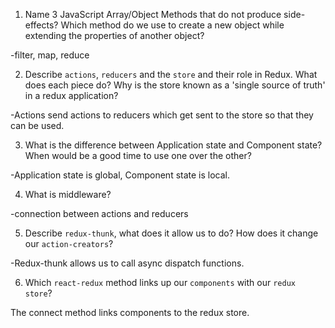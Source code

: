 1.  Name 3 JavaScript Array/Object Methods that do not produce side-effects? Which method do we use to create a new object while extending the properties of another object?

-filter, map, reduce

2.  Describe `actions`, `reducers` and the `store` and their role in Redux. What does each piece do? Why is the store known as a 'single source of truth' in a redux application?

-Actions send actions to reducers which get sent to the store so that they can be used.

3.  What is the difference between Application state and Component state? When would be a good time to use one over the other?

-Application state is global, Component state is local. 

4.  What is middleware?

-connection between actions and reducers

5.  Describe `redux-thunk`, what does it allow us to do? How does it change our `action-creators`?

-Redux-thunk allows us to call async dispatch functions.

6.  Which `react-redux` method links up our `components` with our `redux store`?

The connect method links components to the redux store.